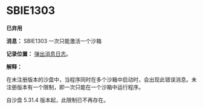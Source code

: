 # SBIE1303

**已弃用**

**消息：** SBIE1303 一次只能激活一个沙箱

**记录位置：** [弹出消息日志](PopupMessageLog.md)。

**解释：**

在未注册版本的沙盘中，当程序同时在多个沙箱中启动时，会出现此错误消息。未注册版本有一个限制，即一次只能在一个沙箱中运行程序。

自沙盘 5.31.4 版本起，此限制已不再存在。
